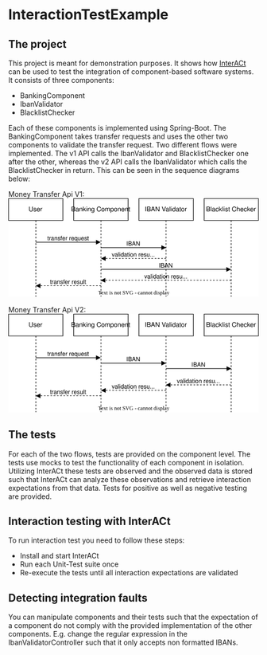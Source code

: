 # InteractionTestExample

## The project

This project is meant for demonstration purposes. It shows how [InterACt](https://github.com/NilsWild/InterACt) can be
used to test the integration of component-based software systems.
It consists of three components:

- BankingComponent
- IbanValidator
- BlacklistChecker

Each of these components is implemented using Spring-Boot. The BankingComponent takes transfer requests and uses
the other two components to validate the transfer request.
Two different flows were implemented. The v1 API calls the IbanValidator and BlacklistChecker one after the other,
whereas the v2 API calls the IbanValidator which calls the BlacklistChecker in return. This can be seen in the sequence
diagrams below:

Money Transfer Api V1:
![Money Transfer V1](MoneyTransferAPIv1.svg)

Money Transfer Api V2:
![Money Transfer V2](MoneyTransferAPIv2.svg)

## The tests

For each of the two flows, tests are provided on the component level. The tests use mocks to test the functionality of
each component in isolation.
Utilizing InterACt these tests are observed and the observed data is stored such that InterACt can analyze these
observations and retrieve interaction expectations from that data.
Tests for positive as well as negative testing are provided.

## Interaction testing with InterACt

To run interaction test you need to follow these steps:

- Install and start InterACt
- Run each Unit-Test suite once
- Re-execute the tests until all interaction expectations are validated

## Detecting integration faults

You can manipulate components and their tests such that the expectation of a component do not comply with the provided
implementation of the other components.
E.g. change the regular expression in the IbanValidatorController such that it only accepts non formatted IBANs.
